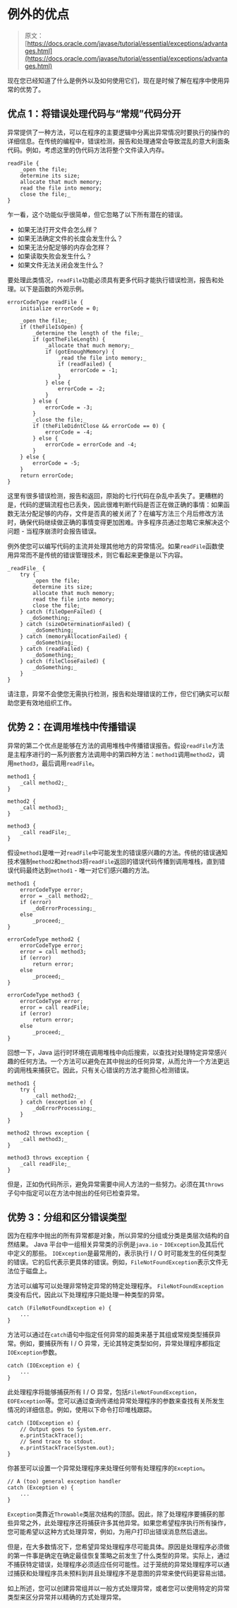 # 例外的优点

> 原文： [https://docs.oracle.com/javase/tutorial/essential/exceptions/advantages.html](https://docs.oracle.com/javase/tutorial/essential/exceptions/advantages.html)

现在您已经知道了什么是例外以及如何使用它们，现在是时候了解在程序中使用异常的优势了。

## 优点 1：将错误处理代码与“常规”代码分开

异常提供了一种方法，可以在程序的主要逻辑中分离出异常情况时要执行的操作的详细信息。在传统的编程中，错误检测，报告和处理通常会导致混乱的意大利面条代码。例如，考虑这里的伪代码方法将整个文件读入内存。

```
readFile {
    _open the file;
    determine its size;
    allocate that much memory;
    read the file into memory;
    close the file;_
}

```

乍一看，这个功能似乎很简单，但它忽略了以下所有潜在的错误。

*   如果无法打开文件会怎么样？
*   如果无法确定文件的长度会发生什么？
*   如果无法分配足够的内存会怎样？
*   如果读取失败会发生什么？
*   如果文件无法关闭会发生什么？

要处理此类情况，`readFile`功能必须具有更多代码才能执行错误检测，报告和处理。以下是函数的外观示例。

```
errorCodeType readFile {
    initialize errorCode = 0;

    _open the file;_
    if (theFileIsOpen) {
        _determine the length of the file;_
        if (gotTheFileLength) {
            _allocate that much memory;_
            if (gotEnoughMemory) {
                _read the file into memory;_
                if (readFailed) {
                    errorCode = -1;
                }
            } else {
                errorCode = -2;
            }
        } else {
            errorCode = -3;
        }
        _close the file;_
        if (theFileDidntClose && errorCode == 0) {
            errorCode = -4;
        } else {
            errorCode = errorCode and -4;
        }
    } else {
        errorCode = -5;
    }
    return errorCode;
}

```

这里有很多错误检测，报告和返回，原始的七行代码在杂乱中丢失了。更糟糕的是，代码的逻辑流程也已丢失，因此很难判断代码是否正在做正确的事情：如果函数无法分配足够的内存，文件是否真的被关闭了？在编写方法三个月后修改方法时，确保代码继续做正确的事情变得更加困难。许多程序员通过忽略它来解决这个问题 - 当程序崩溃时会报告错误。

例外使您可以编写代码的主流并处理其他地方的异常情况。如果`readFile`函数使用异常而不是传统的错误管理技术，则它看起来更像是以下内容。

```
_readFile_ {
    try {
        _open the file;
        determine its size;
        allocate that much memory;
        read the file into memory;
        close the file;_
    } catch (fileOpenFailed) {
       _doSomething;_
    } catch (sizeDeterminationFailed) {
        _doSomething;_
    } catch (memoryAllocationFailed) {
        _doSomething;_
    } catch (readFailed) {
        _doSomething;_
    } catch (fileCloseFailed) {
        _doSomething;_
    }
}

```

请注意，异常不会使您无需执行检测，报告和处理错误的工作，但它们确实可以帮助您更有效地组织工作。

## 优势 2：在调用堆栈中传播错误

异常的第二个优点是能够在方法的调用堆栈中传播错误报告。假设`readFile`方法是主程序进行的一系列嵌套方法调用中的第四种方法：`method1`调用`method2`，调用`method3`，最后调用`readFile`。

```
method1 {
    _call method2;_
}

method2 {
    _call method3;_
}

method3 {
    _call readFile;_
}

```

假设`method1`是唯一对`readFile`中可能发生的错误感兴趣的方法。传统的错误通知技术强制`method2`和`method3`将`readFile`返回的错误代码传播到调用堆栈，直到错误代码最终达到`method1` - 唯一对它们感兴趣的方法。

```
method1 {
    errorCodeType error;
    error = _call method2;_
    if (error)
        _doErrorProcessing;_
    else
        _proceed;_
}

errorCodeType method2 {
    errorCodeType error;
    error = call method3;
    if (error)
        return error;
    else
        _proceed;_
}

errorCodeType method3 {
    errorCodeType error;
    error = call readFile;
    if (error)
        return error;
    else
        _proceed;_
}

```

回想一下，Java 运行时环境在调用堆栈中向后搜索，以查找对处理特定异常感兴趣的任何方法。一个方法可以避免在其中抛出的任何异常，从而允许一个方法更远的调用栈来捕获它。因此，只有关心错误的方法才能担心检测错误。

```
method1 {
    try {
        _call method2;_
    } catch (exception e) {
        _doErrorProcessing;_
    }
}

method2 throws exception {
    _call method3;_
}

method3 throws exception {
    _call readFile;_
}

```

但是，正如伪代码所示，避免异常需要中间人方法的一些努力。必须在其`throws`子句中指定可以在方法中抛出的任何已检查异常。

## 优势 3：分组和区分错误类型

因为在程序中抛出的所有异常都是对象，所以异常的分组或分类是类层次结构的自然结果。 Java 平台中一组相关异常类的示例是`java.io` - `IOException`及其后代中定义的那些。 `IOException`是最常用的，表示执行 I / O 时可能发生的任何类型的错误。它的后代表示更具体的错误。例如，`FileNotFoundException`表示文件无法位于磁盘上。

方法可以编写可以处理非常特定异常的特定处理程序。 `FileNotFoundException`类没有后代，因此以下处理程序只能处理一种类型的异常。

```
catch (FileNotFoundException e) {
    ...
}

```

方法可以通过在`catch`语句中指定任何异常的超类来基于其组或常规类型捕获异常。例如，要捕获所有 I / O 异常，无论其特定类型如何，异常处理程序都指定`IOException`参数。

```
catch (IOException e) {
    ...
}

```

此处理程序将能够捕获所有 I / O 异常，包括`FileNotFoundException`，`EOFException`等。您可以通过查询传递给异常处理程序的参数来查找有关所发生情况的详细信息。例如，使用以下命令打印堆栈跟踪。

```
catch (IOException e) {
    // Output goes to System.err.
    e.printStackTrace();
    // Send trace to stdout.
    e.printStackTrace(System.out);
}

```

你甚至可以设置一个异常处理程序来处理任何带有处理程序的`Exception`。

```
// A (too) general exception handler
catch (Exception e) {
    ...
}

```

`Exception`类靠近`Throwable`类层次结构的顶部。因此，除了处理程序要捕获的那些异常之外，此处理程序还将捕获许多其他异常。如果您希望程序执行所有操作，您可能希望以这种方式处理异常，例如，为用户打印出错误消息然后退出。

但是，在大多数情况下，您希望异常处理程序尽可能具体。原因是处理程序必须做的第一件事是确定在确定最佳恢复策略之前发生了什么类型的异常。实际上，通过不捕获特定错误，处理程序必须适应任何可能性。过于笼统的异常处理程序可以通过捕获和处理程序员未预料到并且处理程序不是意图的异常来使代码更容易出错。

如上所述，您可以创建异常组并以一般方式处理异常，或者您可以使用特定的异常类型来区分异常并以精确的方式处理异常。